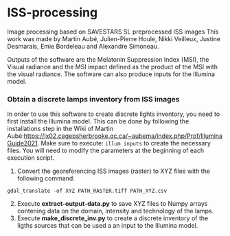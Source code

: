 # ISS-processing
Image processing based on SAVESTARS SL preprocessed ISS images
This work was made by Martin Aubé, Julien-Pierre Houle, Nikki Veilleux, Justine Desmarais, Emie Bordeleau and Alexandre Simoneau.

Outputs of the software are the Melatonin Suppression Index (MSI), the Visual radiance and the MSI impact 
defined as the product of the MSI with the visual radiance. The software can also produce inputs for the Illumina model.

### Obtain a discrete lamps inventory from ISS images
In order to use this software to create discrete lights inventory, you need to first install the Illumina model. This can be done by following the installations step in the Wiki of Martin Aubé:https://lx02.cegepsherbrooke.qc.ca/~aubema/index.php/Prof/IlluminaGuide2021.
Make sure to execute: ```illum inputs``` to create the necessary files. You will need to modify the parameters at the beginning of each execution script.

1. Convert the georeferencing ISS images (raster) to XYZ files  with the following command:
``` 
gdal_translate -of XYZ PATH_RASTER.tiff PATH_XYZ.csv
```
2. Execute **extract-output-data.py** to save XYZ files to Numpy arrays contening data on the domain, intensity and technology of the lamps.
3. Execute **make_discrete_inv.py** to create a discrete inventory of the ligths sources that can be used a an input to the Illumina model.
